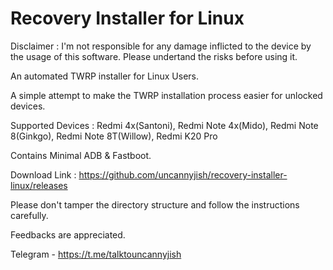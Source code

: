 # Recovery Installer for Linux

Disclaimer : I'm not responsible for any damage inflicted to the device by the usage of this software. Please undertand the risks before using it.

An automated TWRP installer for Linux Users.

A simple attempt to make the TWRP installation process easier for unlocked devices.

Supported Devices : Redmi 4x(Santoni), Redmi Note 4x(Mido), Redmi Note 8(Ginkgo), Redmi Note 8T(Willow), Redmi K20 Pro

Contains Minimal ADB & Fastboot.

Download Link : https://github.com/uncannyjish/recovery-installer-linux/releases

Please don't tamper the directory structure and follow the instructions carefully.

Feedbacks are appreciated.

Telegram - https://t.me/talktouncannyjish
